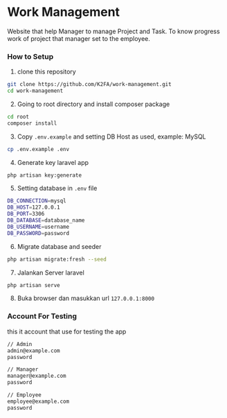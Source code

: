 # Work Management
Website that help Manager to manage Project and Task. To know progress work of project that manager set to the employee.

### How to Setup
1. clone this repository
```bash
git clone https://github.com/K2FA/work-management.git
cd work-management
```

2. Going to root directory and install composer package
```bash
cd root
composer install
```

3. Copy `.env.example` and setting DB Host as used, example: MySQL
```bash
cp .env.example .env
```

4. Generate key laravel app
```bash
php artisan key:generate
```

5. Setting database in `.env` file
```bash
DB_CONNECTION=mysql
DB_HOST=127.0.0.1
DB_PORT=3306
DB_DATABASE=database_name
DB_USERNAME=username
DB_PASSWORD=password
```

6. Migrate database and seeder
```bash
php artisan migrate:fresh --seed
```

7. Jalankan Server laravel
```bash
php artisan serve
```

8. Buka browser dan masukkan url `127.0.0.1:8000`

### Account For Testing
this it account that use for testing the app

```bash
// Admin
admin@example.com
password

// Manager
manager@example.com
password

// Employee
employee@example.com
password
```

